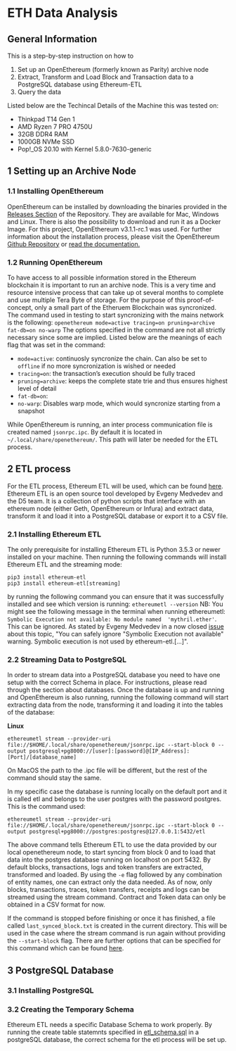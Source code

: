 # ETH Data Analysis

## General Information
This is a step-by-step instruction on how to
1.  Set up an OpenEthereum (formerly known as Parity) archive node
2.  Extract, Transform and Load Block and Transaction data to a PostgreSQL database using Ethereum-ETL
3.  Query the data

Listed below are the Techincal Details of the Machine this was tested on:
-   Thinkpad T14 Gen 1
-   AMD Ryzen 7 PRO 4750U
-   32GB DDR4 RAM
-   1000GB NVMe SSD
-   Pop!_OS 20.10 with Kernel 5.8.0-7630-generic

## 1 Setting up an Archive Node
### 1.1 Installing OpenEthereum

OpenEthereum can be installed by downloading the binaries provided in the [Releases Section](https://github.com/openethereum/openethereum/releases) of the Repository. They are available for Mac, Windows and Linux. There is also the possibility to download and run it as a Docker Image. For this project, OpenEthereum v3.1.1-rc.1 was used. For further information about the installation process, please visit the OpenEthereum [Github Repository](https://github.com/openethereum/openethereum) or [read the documentation.](https://openethereum.github.io/)

### 1.2 Running OpenEthereum

To have access to all possible information stored in the Ethereum blockchain it is important to run an archive node. This is a very time and resource intensive process that can take up ot several months to complete and use multiple Tera Byte of storage. For the purpose of this proof-of-concept, only a small part of the Etheruem Blockchain was syncronized.
The command used in testing to start syncronizing with the mains network is the following:
`openethereum mode=active tracing=on pruning=archive fat-db=on no-warp`
The options specified in the command are not all strictly necessary since some are implied. Listed below are the meanings of each flag that was set in the command:

-   `mode=active`: continuosly syncronize the chain. Can also be set to `offline` if no more syncronization is wished or needed
-   `tracing=on`: the transaction&rsquo;s execution should be fully traced
-   `pruning=archive`: keeps the complete state trie and thus ensures highest level of detail
-   `fat-db=on`:
-   `no-warp`: Disables warp mode, which would syncronize starting from a snapshot

While OpenEthereum is running, an inter process communication file is created named `jsonrpc.ipc`. By default it is located in `~/.local/share/openethereum/`. This path will later be needed for the ETL process.

## 2 ETL process

For the ETL process, Ethereum ETL will be used, which can be found [here](https://github.com/blockchain-etl/ethereum-etl). Ethereum ETL is an open source tool developed by Evgeny Medvedev and the D5 team. It is a collection of python scripts that interface with an ethereum node (either Geth, OpenEthereum or Infura) and extract data, transform it and load it into a PostgreSQL database or export it to a CSV file.

### 2.1 Installing Ethereum ETL

The only prerequisite for installing Ethereum ETL is Python 3.5.3 or newer installed on your machine. Then running the following commands will install Ethereum ETL and the streaming mode:
```
pip3 install ethereum-etl
pip3 install ethereum-etl[streaming]
```

by running the following command you can ensure that it was successfully installed and see which version is running:
`ethereumetl --version`
NB: You might see the following message in the terminal when running ethereumetl: `Symbolic Execution not available: No module named  'mythril.ether'`. This can be ignored. As stated by Evgeny Medvedev in a now closed [issue](https://github.com/blockchain-etl/ethereum-etl/issues/173) about this topic, "You can safely ignore "Symbolic Execution not available" warning. Symbolic execution is not used by ethereum-etl.[...]".


### 2.2 Streaming Data to PostgreSQL

In order to stream data into a PostgreSQL database you need to have one setup with the correct Schema in place. For instructions, please read through the section about databases. Once the database is up and running and OpenEthereum is also running, running the following command will start extracting data from the node, transforming it and loading it into the tables of the database:

**Linux**

```ethereumetl stream --provider-uri file://$HOME/.local/share/openethereum/jsonrpc.ipc --start-block 0 --output postgresql+pg8000://[user]:[password]@[IP_Address]:[Port]/[database_name]```

On MacOS the path to the .ipc file will be different, but the rest of the command should stay the same.

In my specific case the database is running locally on the default port and it is called etl and belongs to the user postgres with the password postgres. This is the command used:

```ethereumetl stream --provider-uri file://$HOME/.local/share/openethereum/jsonrpc.ipc --start-block 0 --output postgresql+pg8000://postgres:postgres@127.0.0.1:5432/etl```

The above command tells Ethereum ETL to use the data provided by our local openethereum node, to start syncing from block 0 and to load that data into the postgres database running on localhost on port 5432. By default blocks, transactions, logs and token transfers are extracted, transformed and loaded. By using the `-e` flag followed by any combination of entity names, one can extract only the data needed. As of now, only blocks, transactions, traces, token transfers, receipts and logs can be streamed using the stream command. Contract and Token data can only be obtained in a CSV format for now.

If the command is stopped before finishing or once it has finished, a file called `last_synced_block.txt` is created in the current directory. This will be used in the case where the stream command is run again without providing the `--start-block` flag. There are further options that can be specified for this command which can be found [here](https://github.com/blockchain-etl/ethereum-etl/blob/develop/docs/commands.md#stream).

## 3 PostgreSQL Database
### 3.1 Installing PostgreSQL

### 3.2 Creating the Temporary Schema
Ethereum ETL needs a specific Database Schema to work properly. By running the create table statemnts specified in [etl_schema.sql](etl_schema.sql) in a postgreSQL database, the correct schema for the etl process will be set up.
